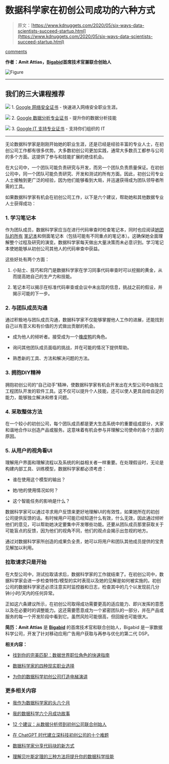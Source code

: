 # 数据科学家在初创公司成功的六种方式

> 原文：[https://www.kdnuggets.com/2020/05/six-ways-data-scientists-succeed-startup.html](https://www.kdnuggets.com/2020/05/six-ways-data-scientists-succeed-startup.html)

[comments](#comments)

**作者：Amit Attias，[Bigabid](https://www.bigabid.com/)首席技术官兼联合创始人**

![Figure](../Images/5e36d320bb71e2e9b97d241170033b5c.png)

* * *

## 我们的三大课程推荐

![](../Images/0244c01ba9267c002ef39d4907e0b8fb.png) 1\. [Google 网络安全证书](https://www.kdnuggets.com/google-cybersecurity) - 快速进入网络安全职业生涯。

![](../Images/e225c49c3c91745821c8c0368bf04711.png) 2\. [Google 数据分析专业证书](https://www.kdnuggets.com/google-data-analytics) - 提升你的数据分析技能

![](../Images/0244c01ba9267c002ef39d4907e0b8fb.png) 3\. [Google IT 支持专业证书](https://www.kdnuggets.com/google-itsupport) - 支持你们组织的 IT

* * *

无论数据科学家是刚刚开始她的职业生涯，还是已经是经验丰富的专业人士，在初创公司工作都有很多优势。大多数初创公司更加实践，通常大多数员工都参与公司的多个方面。这提供了参与和技能扩展的绝佳机会。

在大公司中，一个团队可能负责研究与开发，而另一个团队负责质量保证。在初创公司中，同一个团队可能负责研究、开发和测试的所有方面。因此，初创公司专业人士接触到更广泛的经验，因为他们能够看到大局，并迅速获得成为团队领导者所需的工具。

如果数据科学家有机会在初创公司工作，以下是六个建议，帮助她和其他数据专业人士获得成功：

### **1\. 学习笔记本**

作为团队成员，数据科学家应当在进行代码审查时检查笔记本，同时也应阅读[她团队的所有](https://www.datanami.com/2016/05/04/rise-data-science-notebooks/) [笔记本](https://www.datanami.com/2016/05/04/rise-data-science-notebooks/)和侧面笔记本（包括可能有不同重点的笔记本）。这确保她全面理解整个过程及研究的演变。数据科学家每天做出大量决策而未必意识到。学习笔记本使她能够从初创公司其他人的代码审查中获益。

这些好处有两个方面：

1.  小贴士、技巧和窍门是数据科学家在学习同事代码审查时可以挖掘的黄金，从而提高她自己的生产力和技能。

1.  笔记本可以揭示在标准代码审查或会议中未出现的信息，挑战之前的假设，并揭示可能的下一步。

### **2\. 与团队成员沟通**

通过积极地与团队成员沟通，数据科学家不仅能够掌握他人工作的进展，还能找到自己以有意义和有价值的方式做出贡献的机会。

+   成为他人的倾听者。接受成为一个[橡皮鸭](https://en.wikipedia.org/wiki/Rubber_duck_debugging)的角色。

+   询问其他团队成员面临的挑战，并在可能的情况下提供帮助。

+   熟悉新的工具、方法和解决问题的方法。

### **3\. 拥抱DIY精神**

拥抱初创公司的“自己动手”精神，使数据科学家有机会开发出在大型公司中由独立工程团队开发的软件工具。这不仅可以提升个人技能，还可以使人更具自给自足的能力，能够独立解决和修复问题。

### **4\. 采取整体方法**

在一个较小的初创公司，每个团队成员都是更大生态系统中的重要组成部分，大家和谐地合作以创造产品或服务。这意味着有机会参与并理解公司使命的各个方面的原因。

### **5\. 从用户的视角看UI**

理解用户界面和理解流程以及系统的利益相关者一样重要。在处理假设时，无论是构建内部工具、训练模型，数据科学家都必须考虑：

+   谁在使用这个模型的输出？

+   她/他的使用情况如何？

+   这个智能任务的影响是什么？

数据科学家可以通过寻求用户反馈来更好地理解UI的有效性，如果她所在的初创公司提供反馈的话。有时候用户可能已经知道什么有效，什么无效，因此通过倾听他们的意见，可以帮助她决定要集中开发哪些功能。还要从团队成员那里获取关于可能盲点的反馈，因为他们的视角不同，他们的观点会揭示出忽视的地方。

通过对数据科学家所创造的成果负全责，她可以将用户和团队其他成员提供的宝贵见解加以利用。

### **拉取请求只是开始**

在大型公司中，测试拉取请求后，数据科学家的工作就结束了。在初创公司中，数据科学家会进一步检查特性/模型的实时表现以及她的见解是如何被实施的。初创公司的数据科学家还必须注意实时监控器和日志，检查其中的几个以发现前几分钟/小时/天内的任何异常。

正如这六条建议所示，在初创公司取得成功需要更高的适应能力、即兴发挥的意愿以及在必要时的调整能力。这还需要愿意成为一个紧密团队的一部分，并在产品或服务的每一个开发阶段中看到它。虽然风险可能很高，但回报也可能很大。

**简历：Amit Attias** 是 **[Bigabid](https://www.bigabid.com/)** 的首席技术官和联合创始人，Bigabid 是一家数据科学公司，开发了针对移动应用广告用户获取与再参与优化的第二代 DSP。

**相关内容：**

+   [找到你的完美匹配：数据世界职位角色的快速指南](/2020/04/find-perfect-fit-data-job-roles-guide.html)

+   [数据科学家的四种现实职业选择](/2020/04/4-career-options-data-scientists.html)

+   [为你的数据科学初创公司打造电梯演讲](/2019/08/elevator-pitch-data-science-startup.html)

### 更多相关内容

+   [我作为数据科学家的头六个月](https://www.kdnuggets.com/2021/12/first-six-months-data-scientist.html)

+   [我的数据科学六个月成功故事](https://www.kdnuggets.com/2023/04/data-science-six-months-success-story.html)

+   [12 个建议：从数据分析师到初创公司联合创始人](https://www.kdnuggets.com/2021/12/12-tips-data-analyst-to-co-founder.html)

+   [在 ChatGPT 时代建立深科技初创公司的十个难题](https://www.kdnuggets.com/2023/04/10-hurdles-building-deep-tech-startup-age-chatgpt.html)

+   [数据科学家分享代码块的新方式](https://www.kdnuggets.com/2022/03/new-ways-sharing-code-blocks.html)

+   [理解贝叶斯定理的三种方法将提升你的数据科学技能](https://www.kdnuggets.com/2022/06/3-ways-understanding-bayes-theorem-improve-data-science.html)
